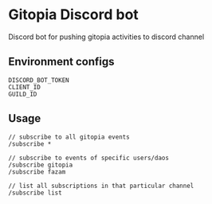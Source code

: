# Gitopia Discord bot

Discord bot for pushing gitopia activities to discord channel

## Environment configs

```
DISCORD_BOT_TOKEN
CLIENT_ID
GUILD_ID
```

## Usage

```
// subscribe to all gitopia events
/subscribe *

// subscribe to events of specific users/daos
/subscribe gitopia
/subscribe fazam

// list all subscriptions in that particular channel
/subscribe list
```

